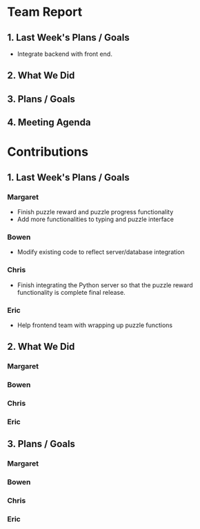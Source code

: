 # Team Report
## 1. Last Week's Plans / Goals
- Integrate backend with front end.
## 2. What We Did
## 3. Plans / Goals
## 4. Meeting Agenda
# Contributions  
## 1. Last Week's Plans / Goals
### Margaret
- Finish puzzle reward and puzzle progress functionality
- Add more functionalities to typing and puzzle interface
### Bowen
- Modify existing code to reflect server/database integration
### Chris
- Finish integrating the Python server so that the puzzle reward functionality is complete final release.
### Eric
- Help frontend team with wrapping up puzzle functions
## 2. What We Did  
### Margaret
### Bowen
### Chris
### Eric
## 3. Plans / Goals  
### Margaret
### Bowen
### Chris
### Eric